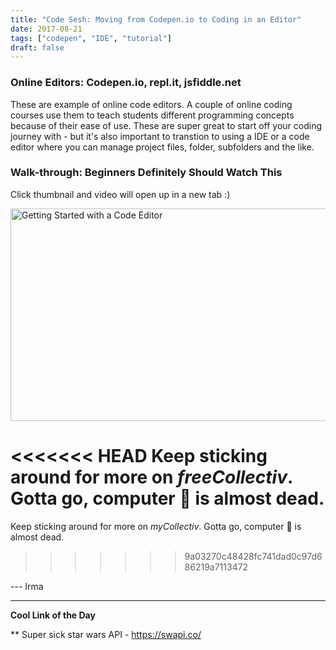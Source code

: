 ```yaml
---
title: "Code Sesh: Moving from Codepen.io to Coding in an Editor"
date: 2017-08-21
tags: ["codepen", "IDE", "tutorial"]
draft: false
---
```


### Online Editors: Codepen.io, repl.it, jsfiddle.net

These are example of online code editors. A couple of online coding courses use them to teach students different programming concepts because of their ease of use. These are super great to start off your coding journey with - but it's also important to transtion to using a IDE or a code editor where you can manage project files, folder, subfolders and the like. 

### Walk-through: Beginners Definitely Should Watch This

Click thumbnail and video will open up in a new tab :)

<a href="https://www.youtube.com/watch?v=yP5Xdp9ZmkQ" target="_blank"><img src="https://d26dzxoao6i3hh.cloudfront.net/items/0X453J2A1L3m3e1N0q1w/Image%202017-08-20%20at%203.17.24%20PM.png?v=ee2edeae" 
alt="Getting Started with a Code Editor" width="550" height="340"/></a>

<<<<<<< HEAD
Keep sticking around for more on *freeCollectiv*. Gotta go, computer 🔋 is almost dead.
=======
Keep sticking around for more on *myCollectiv*. Gotta go, computer 🔋 is almost dead.
>>>>>>> 9a03270c48428fc741dad0c97d686219a7113472

--- Irma

---
**Cool Link of the Day**  

** Super sick star wars API - https://swapi.co/